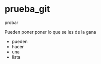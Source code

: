 prueba_git
==========

probar

Pueden poner poner lo que se les de la gana

* pueden
* hacer
* una
* lista